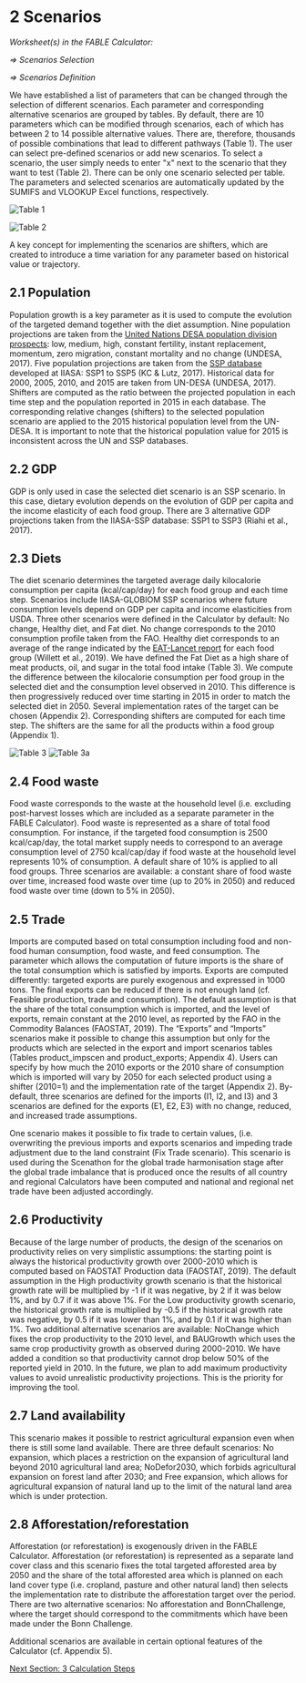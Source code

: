 # 2 Scenarios
_Worksheet(s) in the FABLE Calculator:_

_⇒ Scenarios Selection_

_⇒ Scenarios Definition_

We have established a list of parameters that can be changed through the selection of different scenarios. Each parameter and corresponding alternative scenarios are grouped by tables. By default, there are 10 parameters which can be modified through scenarios, each of which has between 2 to 14 possible alternative values. There are, therefore, thousands of possible combinations that lead to different pathways (Table 1). The user can select pre-defined scenarios or add new scenarios. To select a scenario, the user simply needs to enter "x" next to the scenario that they want to test (Table 2). There can be only one scenario selected per table. The parameters and selected scenarios are automatically updated by the SUMIFS and VLOOKUP Excel functions, respectively.

![Table 1](https://user-images.githubusercontent.com/68918893/88782978-8549f800-d18e-11ea-92c0-2ddde3166ab9.png)

![Table 2](https://user-images.githubusercontent.com/68918893/88783113-b296a600-d18e-11ea-99dc-0b2a2ad6ce29.png)

A key concept for implementing the scenarios are shifters, which are created to introduce a time variation for any parameter based on historical value or trajectory.

## 2.1 Population

Population growth is a key parameter as it is used to compute the evolution of the targeted demand together with the diet assumption. Nine population projections are taken from the [United Nations DESA population division prospects](https://population.un.org/wpp/DataQuery/): low, medium, high, constant fertility, instant replacement, momentum, zero migration, constant mortality and no change (UNDESA, 2017). Five population projections are taken from the [SSP database](https://tntcat.iiasa.ac.at/SspDb/dsd?Action=htmlpage&page=10) developed at IIASA: SSP1 to SSP5 (KC & Lutz, 2017). Historical data for 2000, 2005, 2010, and 2015 are taken from UN-DESA (UNDESA, 2017). Shifters are computed as the ratio between the projected population in each time step and the population reported in 2015 in each database. The corresponding relative changes (shifters) to the selected population scenario are applied to the 2015 historical population level from the UN-DESA. It is important to note that the historical population value for 2015 is inconsistent across the UN and SSP databases.

## 2.2 GDP

GDP is only used in case the selected diet scenario is an SSP scenario. In this case, dietary evolution depends on the evolution of GDP per capita and the income elasticity of each food group. There are 3 alternative GDP projections taken from the IIASA-SSP database: SSP1 to SSP3 (Riahi et al., 2017).

## 2.3 Diets

The diet scenario determines the targeted average daily kilocalorie consumption per capita (kcal/cap/day) for each food group and each time step. Scenarios include IIASA-GLOBIOM SSP scenarios where future consumption levels depend on GDP per capita and income elasticities from USDA. Three other scenarios were defined in the Calculator by default: No change, Healthy diet, and Fat diet. No change corresponds to the 2010 consumption profile taken from the FAO. Healthy diet corresponds to an average of the range indicated by the [EAT-Lancet report](https://www.thelancet.com/pdfs/journals/lancet/PIIS0140-6736(18)31788-4.pdf?utm_campaign=tleat19&utm_source=HubPage) for each food group (Willett et al., 2019). We have defined the Fat Diet as a high share of meat products, oil, and sugar in the total food intake (Table 3). We compute the difference between the kilocalorie consumption per food group in the selected diet and the consumption level observed in 2010. This difference is then progressively reduced over time starting in 2015 in order to match the selected diet in 2050. Several implementation rates of the target can be chosen (Appendix 2). Corresponding shifters are computed for each time step. The shifters are the same for all the products within a food group (Appendix 1).

![Table 3](https://user-images.githubusercontent.com/68918893/88783960-bf67c980-d18f-11ea-878c-b96d3d891398.png)
![Table 3a](https://user-images.githubusercontent.com/68918893/88784225-1372ae00-d190-11ea-8db3-c78389986cd2.png)

## 2.4 Food waste

Food waste corresponds to the waste at the household level (i.e. excluding post-harvest losses which are included as a separate parameter in the FABLE Calculator). Food waste is represented as a share of total food consumption. For instance, if the targeted food consumption is 2500 kcal/cap/day, the total market supply needs to correspond to an average consumption level of 2750 kcal/cap/day if food waste at the household level represents 10% of consumption. A default share of 10% is applied to all food groups. Three scenarios are available: a constant share of food waste over time, increased food waste over time (up to 20% in 2050) and reduced food waste over time (down to 5% in 2050).

## 2.5 Trade

Imports are computed based on total consumption including food and non-food human consumption, food waste, and feed consumption. The parameter which allows the computation of future imports is the share of the total consumption which is satisfied by imports. Exports are computed differently: targeted exports are purely exogenous and expressed in 1000 tons. The final exports can be reduced if there is not enough land (cf. Feasible production, trade and consumption). The default assumption is that the share of the total consumption which is imported, and the level of exports, remain constant at the 2010 level, as reported by the FAO in the Commodity Balances (FAOSTAT, 2019). The “Exports” and “Imports” scenarios make it possible to change this assumption but only for the products which are selected in the export and import scenarios tables (Tables product_impscen and product_exports; Appendix 4). Users can specify by how much the 2010 exports or the 2010 share of consumption which is imported will vary by 2050 for each selected product using a shifter (2010=1) and the implementation rate of the target (Appendix 2). By-default, three scenarios are defined for the imports (I1, I2, and I3) and 3 scenarios are defined for the exports (E1, E2, E3) with no change, reduced, and increased trade assumptions.

One scenario makes it possible to fix trade to certain values, (i.e. overwriting the previous imports and exports scenarios and impeding trade adjustment due to the land constraint (Fix Trade scenario). This scenario is used during the Scenathon for the global trade harmonisation stage after the global trade imbalance that is produced once the results of all country and regional Calculators have been computed and national and regional net trade have been adjusted accordingly.

## 2.6 Productivity

Because of the large number of products, the design of the scenarios on productivity relies on very simplistic assumptions: the starting point is always the historical productivity growth over 2000-2010 which is computed based on FAOSTAT Production data (FAOSTAT, 2019). The default assumption in the High productivity growth scenario is that the historical growth rate will be multiplied by -1 if it was negative, by 2 if it was below 1%, and by 0.7 if it was above 1%. For the Low productivity growth scenario, the historical growth rate is multiplied by -0.5 if the historical growth rate was negative, by 0.5 if it was lower than 1%, and by 0.1 if it was higher than 1%. Two additional alternative scenarios are available: NoChange which fixes the crop productivity to the 2010 level, and BAUGrowth which uses the same crop productivity growth as observed during 2000-2010. We have added a condition so that productivity cannot drop below 50% of the reported yield in 2010. In the future, we plan to add maximum productivity values to avoid unrealistic productivity projections. This is the priority for improving the tool.

## 2.7 Land availability

This scenario makes it possible to restrict agricultural expansion even when there is still some land available. There are three default scenarios: No expansion, which places a restriction on the expansion of agricultural land beyond 2010 agricultural land area; NoDefor2030, which forbids agricultural expansion on forest land after 2030; and Free expansion, which allows for agricultural expansion of natural land up to the limit of the natural land area which is under protection.

## 2.8 Afforestation/reforestation

Afforestation (or reforestation) is exogenously driven in the FABLE Calculator. Afforestation (or reforestation) is represented as a separate land cover class and this scenario fixes the total targeted afforested area by 2050 and the share of the total afforested area which is planned on each land cover type (i.e. cropland, pasture and other natural land) then selects the implementation rate to distribute the afforestation target over the period. There are two alternative scenarios: No afforestation and BonnChallenge, where the target should correspond to the commitments which have been made under the Bonn Challenge.

Additional scenarios are available in certain optional features of the Calculator (cf. Appendix 5).

[Next Section: 3 Calculation Steps](https://github.com/FableCalculator/DocumentationWiki/wiki/3_0.-Calculation-Steps)

